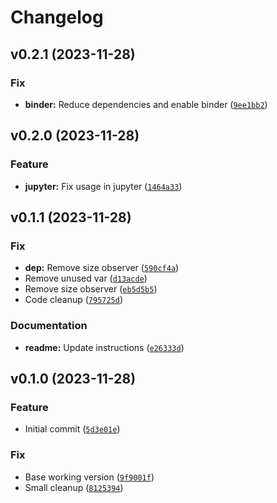 # Changelog

<!--next-version-placeholder-->

## v0.2.1 (2023-11-28)

### Fix

* **binder:** Reduce dependencies and enable binder ([`9ee1bb2`](https://github.com/Kitware/air-sans/commit/9ee1bb28c0d16cee579193a0055ccdb62b947567))

## v0.2.0 (2023-11-28)

### Feature

* **jupyter:** Fix usage in jupyter ([`1464a33`](https://github.com/Kitware/air-sans/commit/1464a33b3e3cdcdcfb75066b9a3a31247bdd2cc2))

## v0.1.1 (2023-11-28)

### Fix

* **dep:** Remove size observer ([`590cf4a`](https://github.com/Kitware/air-sans/commit/590cf4a1d72ebea14166686aeb18398178df5af2))
* Remove unused var ([`d13acde`](https://github.com/Kitware/air-sans/commit/d13acde3427c289ce77b0081c4f2df71ccdbc24f))
* Remove size observer ([`eb5d5b5`](https://github.com/Kitware/air-sans/commit/eb5d5b5c5829f851922a2ef566d59d32c35506e6))
* Code cleanup ([`795725d`](https://github.com/Kitware/air-sans/commit/795725da6a471c60248816feac857e6ff8250c9f))

### Documentation

* **readme:** Update instructions ([`e26333d`](https://github.com/Kitware/air-sans/commit/e26333da3834ef1e72258ed681b5c2d6dd3453c6))

## v0.1.0 (2023-11-28)

### Feature

* Initial commit ([`5d3e01e`](https://github.com/Kitware/air-sans/commit/5d3e01ecf382f1cabde001d40734f3e47c50f00d))

### Fix

* Base working version ([`9f9001f`](https://github.com/Kitware/air-sans/commit/9f9001fe63f551fc9526183d06cad32d6551ff8e))
* Small cleanup ([`8125394`](https://github.com/Kitware/air-sans/commit/8125394989d3403e36194915660ed5cf4913462e))
